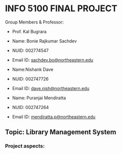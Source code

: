 # INFO 5100 FINAL PROJECT

Group Members & Professor:

- Prof. Kal Bugrara

- Name: Bonie Rajkumar Sachdev
- NUID: 002774547
- Email ID: sachdev.bo@northeastern.edu

- Name:Nishank Dave
- NUID: 002747726
- Email ID: dave.nish@northeastern.edu

- Name: Puranjai Mendiratta
- NUID: 002747264
- Email ID: mendiratta.p@northeastern.edu

## Topic: Library Management System

### Project aspects:
